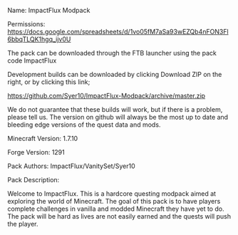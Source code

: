 Name: ImpactFlux Modpack

Permissions: https://docs.google.com/spreadsheets/d/1vo05fM7aSa93wEZQb4nFON3Fl6bbqTLQK1hgq_ijv0U

The pack can be downloaded through the FTB launcher using the pack code ImpactFlux

Development builds can be downloaded by clicking Download ZIP on the right, or by clicking this link;

https://github.com/Syer10/ImpactFlux-Modpack/archive/master.zip

We do not guarantee that these builds will work, but if there is a problem, please tell us. The version on github will always be the most up to date and bleeding edge versions of the quest data and mods.

Minecraft Version: 1.7.10

Forge Version: 1291

Pack Authors: ImpactFlux/VanitySet/Syer10

Pack Description:

Welcome to ImpactFlux.  This is a hardcore questing modpack aimed at exploring the world of Minecraft.  The goal of this pack is to have players complete challenges in vanilla and modded Minecraft they have yet to do. The pack will be hard as lives are not easily earned and the quests will push the player.